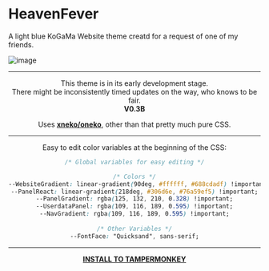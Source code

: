 # HeavenFever
A light blue KoGaMa Website theme creatd for a request of one of my friends. <br>



![image](https://github.com/user-attachments/assets/0b68cbef-b5a8-4f5c-9b43-e5f690e36f5c)

----- 

<div align="center">
  This theme is in its early development stage. <br>
  There might be inconsistently timed updates on the way, who knows to be fair. <br>
  <b> V0.3B </b>  <br>
  
  Uses [__xneko/oneko__](https://greasyfork.org/en/scripts/465955-oneko-webmate/code), other than that pretty much pure CSS.
  


----- 


Easy to edit color variables at the beginning of the CSS:

 ```css
/* Global variables for easy editing */

/* Colors */
--WebsiteGradient: linear-gradient(90deg, #ffffff, #688cdadf) !important;
--PanelReact: linear-gradient(218deg, #306d6e, #76a59ef5) !important;
--PanelGradient: rgba(125, 132, 210, 0.328) !important;
--UserdataPanel: rgba(109, 116, 189, 0.595) !important;
--NavGradient: rgba(109, 116, 189, 0.595) !important;
   
/* Other Variables */
--FontFace: "Quicksand", sans-serif;
  ```


---- 

[__INSTALL TO TAMPERMONKEY__]()

</div>
